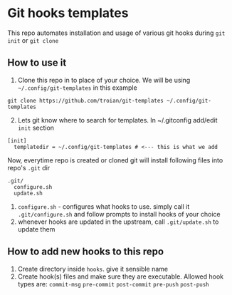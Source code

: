 # Git hooks templates

This repo automates installation and usage of various git hooks during `git init` or `git clone`

## How to use it

1. Clone this repo in to place of your choice. We will be using `~/.config/git-templates` in this example
```shell
git clone https://github.com/troian/git-templates ~/.config/git-templates
```

2. Lets git know where to search for templates. In ~/.gitconfig add/edit `init` section
```git
[init]
  templatedir = ~/.config/git-templates # <--- this is what we add
```

Now, everytime repo is created or cloned git will install following files into repo's `.git` dir
```
.git/
  configure.sh
  update.sh
```

1. `configure.sh` - configures what hooks to use. simply call it `.git/configure.sh` and follow prompts to install hooks of your choice
2. whenever hooks are updated in the upstream, call `.git/update.sh` to update them


## How to add new hooks to this repo

1. Create directory inside `hooks`. give it sensible name
2. Create hook(s) files and make sure they are executable. Allowed hook types are: `commit-msg` `pre-commit` `post-commit` `pre-push` `post-push`
